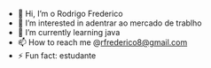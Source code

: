- 👋 Hi, I’m o Rodrigo Frederico
- 👀 I’m interested in adentrar ao mercado de trablho 
- 🌱 I’m currently learning java 
- 📫 How to reach me @rfrederico8@gmail.com
- ⚡ Fun fact: estudante

<!---
RFRED19/RFRED19 is a ✨ special ✨ repository because its `README.md` (this file) appears on your GitHub profile.
You can click the Preview link to take a look at your changes.
--->
